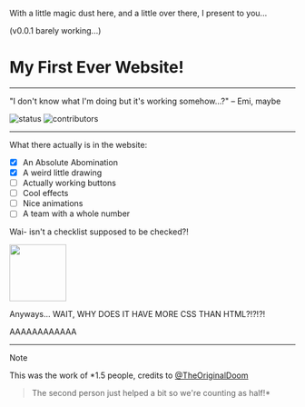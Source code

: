 With a little magic dust here, and a little over there, I present to you...

(v0.0.1 barely working...)
# My First Ever Website!
---

"I don't know what I'm doing but it's working somehow...?" – Emi, maybe

![status](https://img.shields.io/badge/Status:-Running_on_strings-beige)
![contributors](https://img.shields.io/badge/Team:-1.5_people-beige)

---

What there actually is in the website:

- [x] An Absolute Abomination
- [x] A weird little drawing
- [ ] Actually working buttons
- [ ] Cool effects
- [ ] Nice animations
- [ ] A team with a whole number

Wai- isn't a checklist supposed to be checked?!

<img src="https://media.tenor.com/b10zX9hurDMAAAAM/flushed-rotate.gif" width="100" height="100">

Anyways... WAIT, WHY DOES IT HAVE MORE CSS THAN HTML?!?!?!

AAAAAAAAAAAA

---

> [!NOTE]
> This was the work of *1.5 people, credits to [@TheOriginalDoom](https://github.com/TheOriginalDoom)

> The second person just helped a bit so we're counting as half!*
